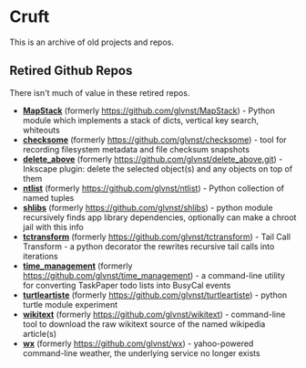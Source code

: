 # Cruft

This is an archive of old projects and repos.

## Retired Github Repos

There isn't much of value in these retired repos.

* [**MapStack**](MapStack) (formerly <https://github.com/glvnst/MapStack>) - Python module which implements a stack of dicts, vertical key search, whiteouts
* [**checksome**](checksome) (formerly <https://github.com/glvnst/checksome>) - tool for recording filesystem metadata and file checksum snapshots
* [**delete_above**](delete_above) (formerly <https://github.com/glvnst/delete_above.git>) - Inkscape plugin: delete the selected object(s) and any objects on top of them
* [**ntlist**](ntlist) (formerly <https://github.com/glvnst/ntlist>) - Python collection of named tuples
* [**shlibs**](shlibs) (formerly <https://github.com/glvnst/shlibs>) - python module recursively finds app library dependencies, optionally can make a chroot jail with this info
* [**tctransform**](tctransform) (formerly <https://github.com/glvnst/tctransform>) - Tail Call Transform - a python decorator the rewrites recursive tail calls into iterations
* [**time_management**](time_management) (formerly <https://github.com/glvnst/time_management>) - a command-line utility for converting TaskPaper todo lists into BusyCal events
* [**turtleartiste**](turtleartiste) (formerly <https://github.com/glvnst/turtleartiste>) - python turtle module experiment
* [**wikitext**](wikitext) (formerly <https://github.com/glvnst/wikitext>) - command-line tool to download the raw wikitext source of the named wikipedia article(s)
* [**wx**](wx) (formerly <https://github.com/glvnst/wx>) - yahoo-powered command-line weather, the underlying service no longer exists
